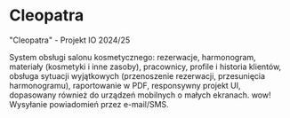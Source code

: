 # Cleopatra

"Cleopatra" - Projekt IO 2024/25

System obsługi salonu kosmetycznego: rezerwacje, harmonogram, materiały (kosmetyki i inne zasoby), pracownicy, profile i historia klientów, obsługa sytuacji wyjątkowych (przenoszenie rezerwacji, przesunięcia harmonogramu), raportowanie w PDF, responsywny projekt UI, dopasowany również do urządzeń mobilnych o małych ekranach.
wow! Wysyłanie powiadomień przez e-mail/SMS.

